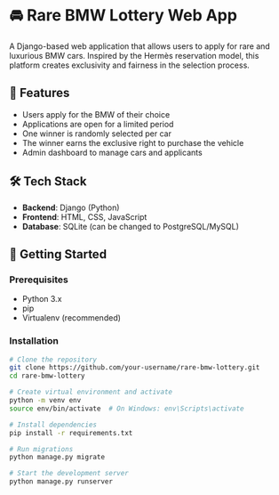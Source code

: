# 🚘 Rare BMW Lottery Web App

A Django-based web application that allows users to apply for rare and luxurious BMW cars. Inspired by the Hermès reservation model, this platform creates exclusivity and fairness in the selection process.

## 🌟 Features

- Users apply for the BMW of their choice
- Applications are open for a limited period
- One winner is randomly selected per car
- The winner earns the exclusive right to purchase the vehicle
- Admin dashboard to manage cars and applicants

## 🛠️ Tech Stack

- **Backend**: Django (Python)
- **Frontend**: HTML, CSS, JavaScript
- **Database**: SQLite (can be changed to PostgreSQL/MySQL)

## 🚀 Getting Started

### Prerequisites

- Python 3.x
- pip
- Virtualenv (recommended)

### Installation

```bash
# Clone the repository
git clone https://github.com/your-username/rare-bmw-lottery.git
cd rare-bmw-lottery

# Create virtual environment and activate
python -m venv env
source env/bin/activate  # On Windows: env\Scripts\activate

# Install dependencies
pip install -r requirements.txt

# Run migrations
python manage.py migrate

# Start the development server
python manage.py runserver
